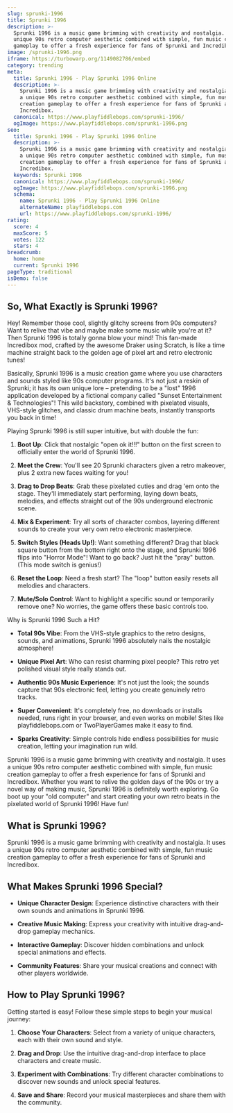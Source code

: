 ```yaml
---
slug: sprunki-1996
title: Sprunki 1996
description: >-
  Sprunki 1996 is a music game brimming with creativity and nostalgia. It uses a
  unique 90s retro computer aesthetic combined with simple, fun music creation
  gameplay to offer a fresh experience for fans of Sprunki and Incredibox.
image: /sprunki-1996.png
iframe: https://turbowarp.org/1149082786/embed
category: trending
meta:
  title: Sprunki 1996 - Play Sprunki 1996 Online
  description: >-
    Sprunki 1996 is a music game brimming with creativity and nostalgia. It uses
    a unique 90s retro computer aesthetic combined with simple, fun music
    creation gameplay to offer a fresh experience for fans of Sprunki and
    Incredibox.
  canonical: https://www.playfiddlebops.com/sprunki-1996/
  ogImage: https://www.playfiddlebops.com/sprunki-1996.png
seo:
  title: Sprunki 1996 - Play Sprunki 1996 Online
  description: >-
    Sprunki 1996 is a music game brimming with creativity and nostalgia. It uses
    a unique 90s retro computer aesthetic combined with simple, fun music
    creation gameplay to offer a fresh experience for fans of Sprunki and
    Incredibox.
  keywords: Sprunki 1996
  canonical: https://www.playfiddlebops.com/sprunki-1996/
  ogImage: https://www.playfiddlebops.com/sprunki-1996.png
  schema:
    name: Sprunki 1996 - Play Sprunki 1996 Online
    alternateName: playfiddlebops.com
    url: https://www.playfiddlebops.com/sprunki-1996/
rating:
  score: 4
  maxScore: 5
  votes: 122
  stars: 4
breadcrumb:
  home: home
  current: Sprunki 1996
pageType: traditional
isDemo: false
---
```


## So, What Exactly is Sprunki 1996?

Hey! Remember those cool, slightly glitchy screens from 90s computers? Want to relive that vibe and maybe make some music while you're at it? Then Sprunki 1996 is totally gonna blow your mind! This fan-made Incredibox mod, crafted by the awesome Draker using Scratch, is like a time machine straight back to the golden age of pixel art and retro electronic tunes!

Basically, Sprunki 1996 is a music creation game where you use characters and sounds styled like 90s computer programs. It's not just a reskin of Sprunki; it has its own unique lore – pretending to be a "lost" 1996 application developed by a fictional company called "Sunset Entertainment & Technologies"! This wild backstory, combined with pixelated visuals, VHS-style glitches, and classic drum machine beats, instantly transports you back in time!

Playing Sprunki 1996 is still super intuitive, but with double the fun:

1. **Boot Up**: Click that nostalgic "open ok it!!!" button on the first screen to officially enter the world of Sprunki 1996.

1. **Meet the Crew**: You'll see 20 Sprunki characters given a retro makeover, plus 2 extra new faces waiting for you!

1. **Drag to Drop Beats**: Grab these pixelated cuties and drag 'em onto the stage. They'll immediately start performing, laying down beats, melodies, and effects straight out of the 90s underground electronic scene.

1. **Mix & Experiment**: Try all sorts of character combos, layering different sounds to create your very own retro electronic masterpiece.

1. **Switch Styles (Heads Up!)**: Want something different? Drag that black square button from the bottom right onto the stage, and Sprunki 1996 flips into "Horror Mode"! Want to go back? Just hit the "pray" button. (This mode switch is genius!)

1. **Reset the Loop**: Need a fresh start? The "loop" button easily resets all melodies and characters.

1. **Mute/Solo Control**: Want to highlight a specific sound or temporarily remove one? No worries, the game offers these basic controls too.

Why is Sprunki 1996 Such a Hit?

- **Total 90s Vibe**: From the VHS-style graphics to the retro designs, sounds, and animations, Sprunki 1996 absolutely nails the nostalgic atmosphere!

- **Unique Pixel Art**: Who can resist charming pixel people? This retro yet polished visual style really stands out.

- **Authentic 90s Music Experience**: It's not just the look; the sounds capture that 90s electronic feel, letting you create genuinely retro tracks.

- **Super Convenient**: It's completely free, no downloads or installs needed, runs right in your browser, and even works on mobile! Sites like playfiddlebops.com or TwoPlayerGames make it easy to find.

- **Sparks Creativity**: Simple controls hide endless possibilities for music creation, letting your imagination run wild.

Sprunki 1996 is a music game brimming with creativity and nostalgia. It uses a unique 90s retro computer aesthetic combined with simple, fun music creation gameplay to offer a fresh experience for fans of Sprunki and Incredibox. Whether you want to relive the golden days of the 90s or try a novel way of making music, Sprunki 1996 is definitely worth exploring. Go boot up your "old computer" and start creating your own retro beats in the pixelated world of Sprunki 1996! Have fun!

## What is Sprunki 1996?

Sprunki 1996 is a music game brimming with creativity and nostalgia. It uses a unique 90s retro computer aesthetic combined with simple, fun music creation gameplay to offer a fresh experience for fans of Sprunki and Incredibox.

## What Makes Sprunki 1996 Special?

- **Unique Character Design**: Experience distinctive characters with their own sounds and animations in Sprunki 1996.

- **Creative Music Making**: Express your creativity with intuitive drag-and-drop gameplay mechanics.

- **Interactive Gameplay**: Discover hidden combinations and unlock special animations and effects.

- **Community Features**: Share your musical creations and connect with other players worldwide.

## How to Play Sprunki 1996?

Getting started is easy! Follow these simple steps to begin your musical journey:

1. **Choose Your Characters**: Select from a variety of unique characters, each with their own sound and style.

1. **Drag and Drop**: Use the intuitive drag-and-drop interface to place characters and create music.

1. **Experiment with Combinations**: Try different character combinations to discover new sounds and unlock special features.

1. **Save and Share**: Record your musical masterpieces and share them with the community.
